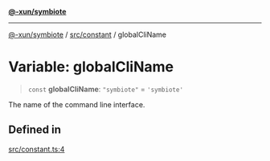 [**@-xun/symbiote**](../../../README.md)

***

[@-xun/symbiote](../../../README.md) / [src/constant](../README.md) / globalCliName

# Variable: globalCliName

> `const` **globalCliName**: `"symbiote"` = `'symbiote'`

The name of the command line interface.

## Defined in

[src/constant.ts:4](https://github.com/Xunnamius/symbiote/blob/6888363ae81ec0a004cfcb164e5a634c45aca6a9/src/constant.ts#L4)
